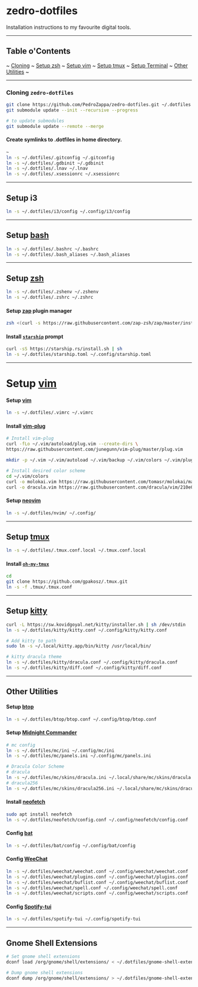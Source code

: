 # zedro-dotfiles

Installation instructions to my favourite digital tools.

___

## Table o'Contents

<p>
    ~
    <a href="#cloning-zedro-dotfiles">Cloning</a> ~
    <a href="#setup-zsh">Setup zsh</a> ~
    <a href="#setup-vim">Setup vim</a> ~
    <a href="#setup-tmux">Setup tmux</a> ~
    <a href="#setup-terminal">Setup Terminal</a> ~
    <a href="#other-utilities">Other Utilities</a> ~
</p>

___

### Cloning `zedro-dotfiles`

```sh
git clone https://github.com/PedroZappa/zedro-dotfiles.git ~/.dotfiles
git submodule update --init --recursive --progress

# to update submodules
git submodule update --remote --merge
``` 

#### Create symlinks to .dotfiles in home directory.

```sh
~
ln -s ~/.dotfiles/.gitconfig ~/.gitconfig
ln -s ~/.dotfiles/.gdbinit ~/.gdbinit
ln -s ~/.dotfiles/.lnav ~/.lnav
ln -s ~/.dotfiles/.xsessionrc ~/.xsessionrc
```

___

## Setup i3
```sh
ln -s ~/.dotfiles/i3/config ~/.config/i3/config
```

___

## Setup [bash](https://www.gnu.org/software/bash/)

```sh
ln -s ~/.dotfiles/.bashrc ~/.bashrc
ln -s ~/.dotfiles/.bash_aliases ~/.bash_aliases
```
___

## Setup [zsh](https://www.zsh.org/)

```sh
ln -s ~/.dotfiles/.zshenv ~/.zshenv
ln -s ~/.dotfiles/.zshrc ~/.zshrc
```

#### Setup [zap](https://github.com/zap-zsh/zap) plugin manager

```sh
zsh <(curl -s https://raw.githubusercontent.com/zap-zsh/zap/master/install.zsh) --branch release-v1
```

#### Install [`starship`](https://starship.rs/) prompt

```sh
curl -sS https://starship.rs/install.sh | sh
ln -s ~/.dotfiles/starship.toml ~/.config/starship.toml
```

___

# Setup [vim](https://www.vim.org/)


#### Setup [vim](https://www.vim.org/)

```sh
ln -s ~/.dotfiles/.vimrc ~/.vimrc
```

#### Install [vim-plug](https://github.com/junegunn/vim-plug)

```sh
# Install vim-plug
curl -fLo ~/.vim/autoload/plug.vim --create-dirs \
https://raw.githubusercontent.com/junegunn/vim-plug/master/plug.vim

mkdir -p ~/.vim ~/.vim/autoload ~/.vim/backup ~/.vim/colors ~/.vim/plugged

# Install desired color scheme
cd ~/.vim/colors
curl -o molokai.vim https://raw.githubusercontent.com/tomasr/molokai/master/colors/molokai.vim
curl -o dracula.vim https://raw.githubusercontent.com/dracula/vim/210e0961b9bd765b5b46a84d0631271ee8e6af64/colors/dracula.vim
```

#### Setup [neovim](https://neovim.io/doc/)

```sh
ln -s ~/.dotfiles/nvim/ ~/.config/
```

___

## Setup [tmux](https://github.com/tmux/tmux) 

```sh
ln -s ~/.dotfiles/.tmux.conf.local ~/.tmux.conf.local
```

#### Install [`oh-my-tmux`](https://github.com/gpakosz/.tmux)

```sh
cd
git clone https://github.com/gpakosz/.tmux.git
ln -s -f .tmux/.tmux.conf
```

___

## Setup [kitty](https://sw.kovidgoyal.net/kitty/)

```sh
curl -L https://sw.kovidgoyal.net/kitty/installer.sh | sh /dev/stdin
ln -s ~/.dotfiles/kitty/kitty.conf ~/.config/kitty/kitty.conf

# Add kitty to path
sudo ln -s ~/.local/kitty.app/bin/kitty /usr/local/bin/

# kitty dracula theme
ln -s ~/.dotfiles/kitty/dracula.conf ~/.config/kitty/dracula.conf
ln -s ~/.dotfiles/kitty/diff.conf ~/.config/kitty/diff.conf

```

___

## Other Utilities

#### Setup [btop](https://github.com/aristocratos/btop)

```sh
ln -s ~/.dotfiles/btop/btop.conf ~/.config/btop/btop.conf
```

#### Setup [Midnight Commander](https://midnight-commander.org/)

```sh
# mc config
ln -s ~/.dotfiles/mc/ini ~/.config/mc/ini
ln -s ~/.dotfiles/mc/panels.ini ~/.config/mc/panels.ini

# Dracula Color Scheme
# dracula
ln -s ~/.dotfiles/mc/skins/dracula.ini ~/.local/share/mc/skins/dracula.ini
# dracula256
ln -s ~/.dotfiles/mc/skins/dracula256.ini ~/.local/share/mc/skins/dracula256.ini
```

#### Install [neofetch](https://github.com/dylanaraps/neofetch)

```sh
sudo apt install neofetch
ln -s ~/.dotfiles/neofetch/config.conf ~/.config/neofetch/config.conf
```

#### Config [bat](https://github.com/sharkdp/bat)

```sh
ln -s ~/.dotfiles/bat/config ~/.config/bat/config
```

#### Config [WeeChat](https://github.com/weechat/weechat)

```sh
ln -s ~/.dotfiles/weechat/weechat.conf ~/.config/weechat/weechat.conf
ln -s ~/.dotfiles/weechat/plugins.conf ~/.config/weechat/plugins.conf
ln -s ~/.dotfiles/weechat/buflist.conf ~/.config/weechat/buflist.conf
ln -s ~/.dotfiles/weechat/spell.conf ~/.config/weechat/spell.conf
ln -s ~/.dotfiles/weechat/scripts.conf ~/.config/weechat/scripts.conf
```

#### Config [Spotify-tui](https://github.com/Rigellute/spotify-tui)

```sh
ln -s ~/.dotfiles/spotify-tui ~/.config/spotify-tui
```

___

## Gnome Shell Extensions

```sh
# Set gnome shell extensions
dconf load /org/gnome/shell/extensions/ < ~/.dotfiles/gnome-shell-extensions.ini

# Dump gnome shell extensions
dconf dump /org/gnome/shell/extensions/ > ~/.dotfiles/gnome-shell-extensions.ini
```
